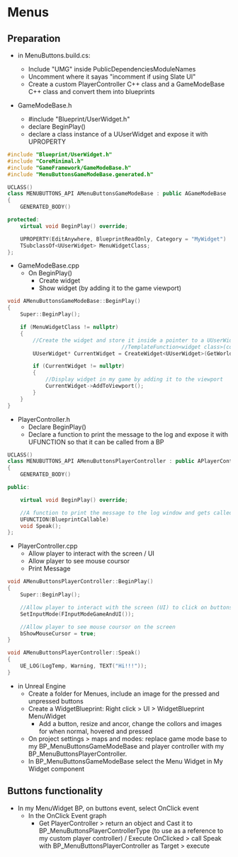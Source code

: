 # Menus

## Preparation
- in MenuButtons.build.cs:
  - Include "UMG" inside PublicDependenciesModuleNames
  - Uncomment where it sayas "incomment if using Slate UI"
  - Create a custom PlayerController C++ class and a GameModeBase C++ class and convert them into blueprints
  
- GameModeBase.h
  - #include "Blueprint/UserWidget.h"
  - declare BeginPlay()
  - declare a class instance of a UUserWidget and expose it with UPROPERTY
  
```cpp
#include "Blueprint/UserWidget.h"
#include "CoreMinimal.h"
#include "GameFramework/GameModeBase.h"
#include "MenuButtonsGameModeBase.generated.h"

UCLASS()
class MENUBUTTONS_API AMenuButtonsGameModeBase : public AGameModeBase
{
	GENERATED_BODY()

protected:
	virtual void BeginPlay() override;

	UPROPERTY(EditAnywhere, BlueprintReadOnly, Category = "MyWidget")
	TSubclassOf<UUserWidget> MenuWidgetClass;
};
```

- GameModeBase.cpp
  - On BeginPlay()
    - Create widget
    - Show widget (by adding it to the game viewport)
    
```cpp
void AMenuButtonsGameModeBase::BeginPlay()
{
    Super::BeginPlay();

    if (MenuWidgetClass != nullptr)
    {
        //Create the widget and store it inside a pointer to a UUserWidget object
                                    //TemplateFunction<widget class>(context, my widget instance I'll populate in the BP with UPROPERTY)
        UUserWidget* CurrentWidget = CreateWidget<UUserWidget>(GetWorld(), MenuWidgetClass);

        if (CurrentWidget != nullptr)
        {
            //Display widget in my game by adding it to the viewport   
            CurrentWidget->AddToViewport();
        }
    }
}
```
 
- PlayerController.h
  - Declare BeginPlay()
  - Declare a function to print the message to the log and expose it with UFUNCTION so that it can be called from a BP

```cpp
UCLASS()
class MENUBUTTONS_API AMenuButtonsPlayerController : public APlayerController
{
	GENERATED_BODY()

public:

	virtual void BeginPlay() override;

	//A function to print the message to the log window and gets called from a BP
	UFUNCTION(BlueprintCallable)
	void Speak();
};
```

- PlayerController.cpp
  - Allow player to interact with the screen / UI
  - Allow player to see mouse coursor
  - Print Message

```cpp
void AMenuButtonsPlayerController::BeginPlay()
{
    Super::BeginPlay();

    //Allow player to interact with the screen (UI) to click on buttons on the screen
    SetInputMode(FInputModeGameAndUI());

    //Allow player to see mouse coursor on the screen
    bShowMouseCursor = true;
}

void AMenuButtonsPlayerController::Speak()
{
    UE_LOG(LogTemp, Warning, TEXT("Hi!!!"));
}
```

- in Unreal Engine
  - Create a folder for Menues, include an image for the pressed and unpressed buttons
  - Create a WidgetBlueprint: Right click > UI > WidgetBlueprint MenuWidget
    - Add a button, resize and ancor, change the collors and images for when normal, hovered and pressed
  - On project settings > maps and modes: replace game mode base to my BP_MenuButtonsGameModeBase and player controller with my BP_MenuButtonsPlayerController.
  - In BP_MenuButtonsGameModeBase select the Menu Widget in My Widget component

## Buttons functionality
- In my MenuWidget BP, on buttons event, select OnClick event
  - In the OnClick Event graph
    - Get PlayerController > return an object and Cast it to BP_MenuButtonsPlayerControllerType (to use as a reference to my custom player controller) / Execute OnClicked > call Speak with BP_MenuButtonsPlayerController as Target > execute 






















